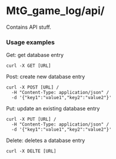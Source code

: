 # MtG_game_log/api/

Contains API stuff.

### Usage examples

Get: get database entry
```
curl -X GET [URL]
```

Post: create new database entry
```
curl -X POST [URL] /
  -H "Content-Type: application/json" /
  -d '{"key1":"value1","key2":"value2"}'
```

Put: update an existing database entry
```
curl -X PUT [URL] /
  -H "Content-Type: application/json" /
  -d '{"key1":"value1","key2":"value2"}'
```

Delete: deletes a database entry
```
curl -X DELTE [URL]
```
